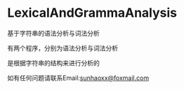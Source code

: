 # LexicalAndGrammaAnalysis
基于字符串的语法分析与词法分析

有两个程序，分别为语法分析与词法分析

是根据字符串的结构来进行分析的

如有任何问题请联系Email:sunhaoxx@foxmail.com
